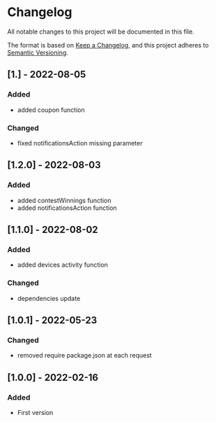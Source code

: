 # Changelog

All notable changes to this project will be documented in this file.

The format is based on [Keep a Changelog](https://keepachangelog.com/en/1.0.0/),
and this project adheres to [Semantic Versioning](https://semver.org/spec/v2.0.0.html).

## [1.] - 2022-08-05

### Added

-   added coupon function

### Changed

-   fixed notificationsAction missing parameter

## [1.2.0] - 2022-08-03

### Added

-   added contestWinnings function
-   added notificationsAction function

## [1.1.0] - 2022-08-02

### Added

-   added devices activity function

### Changed

-   dependencies update

## [1.0.1] - 2022-05-23

### Changed

-   removed require package.json at each request

## [1.0.0] - 2022-02-16

### Added

-   First version
